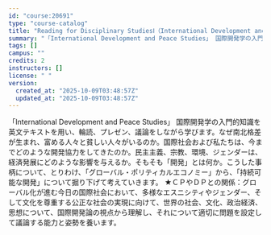 ```yaml
---
id: "course:20691"
type: "course-catalog"
title: "Reading for Disciplinary StudiesⅠ（International Development and Peace Studies） ／READING FOR DISCIPLINARY STUDIES I"
summary: "「International Development and Peace Studies」 国際開発学の入門的知識を英文テキストを用い、輪読、プレゼン、議論をしながら学びます。なぜ南北格差が生まれ、富める人々と貧しい人々がいるのか。国際社会…"
tags: []
campus: ""
credits: 2
instructors: []
license: " "
version:
  created_at: "2025-10-09T03:48:57Z"
  updated_at: "2025-10-09T03:48:57Z"
---
```


「International Development and Peace Studies」 国際開発学の入門的知識を英文テキストを用い、輪読、プレゼン、議論をしながら学びます。なぜ南北格差が生まれ、富める人々と貧しい人々がいるのか。国際社会および私たちは、今までどのような開発協力をしてきたのか。民主主義、宗教、環境、ジェンダーは、経済発展にどのような影響を与えるか。そもそも「開発」とは何か。こうした事柄について、とりわけ、「グローバル・ポリティカルエコノミー」から、「持続可能な開発」について掘り下げて考えていきます。 ★ＣＰやＤＰとの関係：グローバル化が進む今日の国際社会において、多様なエスニシティやジェンダー、そして文化を尊重する公正な社会の実現に向けて、世界の社会、文化、政治経済、思想について、国際開発論の視点から理解し、それについて適切に問題を設定して議論する能力と姿勢を養います。
